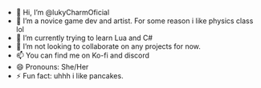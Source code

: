 - 👋 Hi, I’m @lukyCharmOficial
- 👀 I’m a novice game dev and artist. For some reason i like physics class lol
- 🌱 I’m currently trying to learn Lua and C#
- 💞️ I’m not looking to collaborate on any projects for now.
- 📫 You can find me on Ko-fi and discord
- 😄 Pronouns: She/Her 
- ⚡ Fun fact: uhhh i like pancakes.

<!---
lukyCharmOficial/lukyCharmOficial is a ✨ special ✨ repository because its `README.md` (this file) appears on your GitHub profile.
You can click the Preview link to take a look at your changes.
--->
